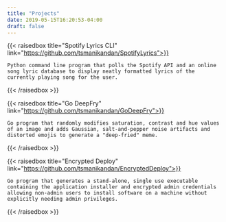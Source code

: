 ```yaml
---
title: "Projects"
date: 2019-05-15T16:20:53-04:00
draft: false
---
```


{{< raisedbox title="Spotify Lyrics CLI" link="https://github.com/tsmanikandan/SpotifyLyrics">}}

    Python command line program that polls the Spotify API and an online song lyric database to display neatly formatted lyrics of the currently playing song for the user.

{{< /raisedbox >}}

{{< raisedbox title="Go DeepFry" link="https://github.com/tsmanikandan/GoDeepFry">}}

    Go program that randomly modifies saturation, contrast and hue values of an image and adds Gaussian, salt-and-pepper noise artifacts and distorted emojis to generate a "deep-fried" meme.

{{< /raisedbox >}}

{{< raisedbox title="Encrypted Deploy" link="https://github.com/tsmanikandan/EncryptedDeploy">}}

    Go program that generates a stand-alone, single use executable containing the application installer and encrypted admin credentials allowing non-admin users to install software on a machine without explicitly needing admin privileges.

{{< /raisedbox >}}

<!-- {{< vimeo 85106529>}} -->
